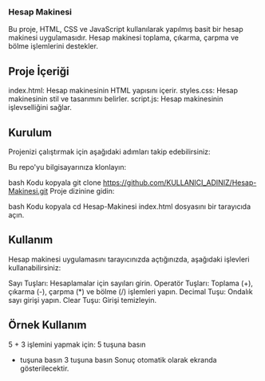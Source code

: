 ### Hesap Makinesi
Bu proje, HTML, CSS ve JavaScript kullanılarak yapılmış basit bir hesap makinesi uygulamasıdır. Hesap makinesi toplama, çıkarma, çarpma ve bölme işlemlerini destekler.

## Proje İçeriği
index.html: Hesap makinesinin HTML yapısını içerir.
styles.css: Hesap makinesinin stil ve tasarımını belirler.
script.js: Hesap makinesinin işlevselliğini sağlar.
## Kurulum
Projenizi çalıştırmak için aşağıdaki adımları takip edebilirsiniz:

Bu repo'yu bilgisayarınıza klonlayın:

bash
Kodu kopyala
git clone https://github.com/KULLANICI_ADINIZ/Hesap-Makinesi.git
Proje dizinine gidin:

bash
Kodu kopyala
cd Hesap-Makinesi
index.html dosyasını bir tarayıcıda açın.

## Kullanım
Hesap makinesi uygulamasını tarayıcınızda açtığınızda, aşağıdaki işlevleri kullanabilirsiniz:

Sayı Tuşları: Hesaplamalar için sayıları girin.
Operatör Tuşları: Toplama (+), çıkarma (-), çarpma (*) ve bölme (/) işlemleri yapın.
Decimal Tuşu: Ondalık sayı girişi yapın.
Clear Tuşu: Girişi temizleyin.

## Örnek Kullanım
5 + 3 işlemini yapmak için:
5 tuşuna basın
+ tuşuna basın
3 tuşuna basın
Sonuç otomatik olarak ekranda gösterilecektir.

